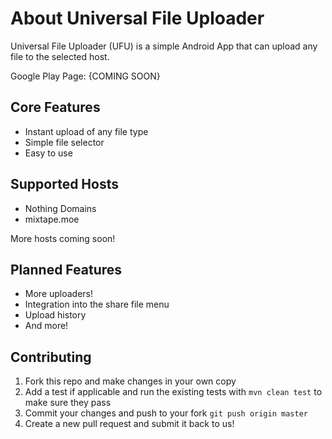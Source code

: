 # About Universal File Uploader

Universal File Uploader (UFU) is a simple Android App that can upload any file to the selected host.

Google Play Page: {COMING SOON}


## Core Features

* Instant upload of any file type
* Simple file selector
* Easy to use

## Supported Hosts

* Nothing Domains
* mixtape.moe

More hosts coming soon!

## Planned Features

* More uploaders!
* Integration into the share file menu
* Upload history
* And more!

## Contributing

1. Fork this repo and make changes in your own copy
2. Add a test if applicable and run the existing tests with `mvn clean test` to make sure they pass
3. Commit your changes and push to your fork `git push origin master`
4. Create a new pull request and submit it back to us!